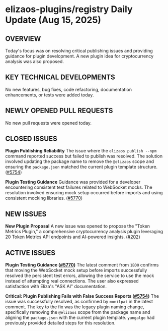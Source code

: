 # elizaos-plugins/registry Daily Update (Aug 15, 2025)
## OVERVIEW 
Today's focus was on resolving critical publishing issues and providing guidance for plugin development. A new plugin idea for cryptocurrency analysis was also proposed.

## KEY TECHNICAL DEVELOPMENTS
No new features, bug fixes, code refactoring, documentation enhancements, or tests were added today.

## NEWLY OPENED PULL REQUESTS
No new pull requests were opened today.

## CLOSED ISSUES

**Plugin Publishing Reliability**
The issue where the `elizaos publish --npm` command reported success but failed to publish was resolved. The solution involved updating the package name to remove the `@elizaos` scope and ensuring the `package.json` matched the current plugin template structure. ([#5754](https://github.com/elizaos-plugins/registry/issues/5754))

**Plugin Testing Guidance**
Guidance was provided for a developer encountering consistent test failures related to WebSocket mocks. The resolution involved ensuring mock setup occurred before imports and using consistent mocking libraries. ([#5770](https://github.com/elizaos-plugins/registry/issues/5770))

## NEW ISSUES

**New Plugin Proposal**
A new issue was opened to propose the "Token Metrics Plugin," a comprehensive cryptocurrency analysis plugin leveraging 20 Token Metrics API endpoints and AI-powered insights. ([#202](https://github.com/elizaos-plugins/registry/issues/202))

## ACTIVE ISSUES

**Plugin Testing Guidance ([#5770](https://github.com/elizaos-plugins/registry/issues/5770))**
The latest comment from `1BDO` confirms that moving the WebSocket mock setup before imports successfully resolved the persistent test errors, allowing the service to use the mock instead of attempting real connections. The user also expressed satisfaction with Eliza's "ASK AI" documentation.

**Critical: Plugin Publishing Fails with False Success Reports ([#5754](https://github.com/elizaos-plugins/registry/issues/5754))**
The issue was successfully resolved, as confirmed by `monilpat` in the latest comment. The key to the fix was the legacy plugin naming change, specifically removing the `@elizaos` scope from the package name and aligning the `package.json` with the current plugin template. `yungalgo` had previously provided detailed steps for this resolution.